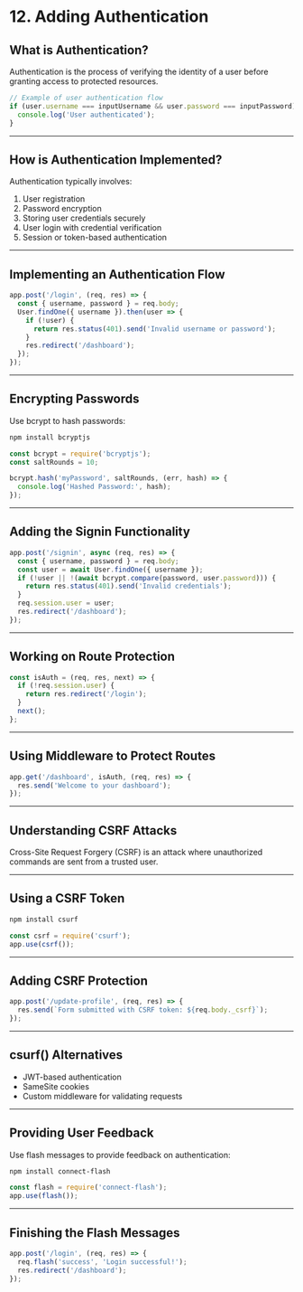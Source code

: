 # 12. Adding Authentication

## **What is Authentication?**
Authentication is the process of verifying the identity of a user before granting access to protected resources.

```js
// Example of user authentication flow
if (user.username === inputUsername && user.password === inputPassword) {
  console.log('User authenticated');
}
```

---

## **How is Authentication Implemented?**
Authentication typically involves:
1. User registration
2. Password encryption
3. Storing user credentials securely
4. User login with credential verification
5. Session or token-based authentication

---

## **Implementing an Authentication Flow**
```js
app.post('/login', (req, res) => {
  const { username, password } = req.body;
  User.findOne({ username }).then(user => {
    if (!user) {
      return res.status(401).send('Invalid username or password');
    }
    res.redirect('/dashboard');
  });
});
```

---

## **Encrypting Passwords**
Use bcrypt to hash passwords:
```sh
npm install bcryptjs
```
```js
const bcrypt = require('bcryptjs');
const saltRounds = 10;

bcrypt.hash('myPassword', saltRounds, (err, hash) => {
  console.log('Hashed Password:', hash);
});
```

---

## **Adding the Signin Functionality**
```js
app.post('/signin', async (req, res) => {
  const { username, password } = req.body;
  const user = await User.findOne({ username });
  if (!user || !(await bcrypt.compare(password, user.password))) {
    return res.status(401).send('Invalid credentials');
  }
  req.session.user = user;
  res.redirect('/dashboard');
});
```

---

## **Working on Route Protection**
```js
const isAuth = (req, res, next) => {
  if (!req.session.user) {
    return res.redirect('/login');
  }
  next();
};
```

---

## **Using Middleware to Protect Routes**
```js
app.get('/dashboard', isAuth, (req, res) => {
  res.send('Welcome to your dashboard');
});
```

---

## **Understanding CSRF Attacks**
Cross-Site Request Forgery (CSRF) is an attack where unauthorized commands are sent from a trusted user.

---

## **Using a CSRF Token**
```sh
npm install csurf
```
```js
const csrf = require('csurf');
app.use(csrf());
```

---

## **Adding CSRF Protection**
```js
app.post('/update-profile', (req, res) => {
  res.send(`Form submitted with CSRF token: ${req.body._csrf}`);
});
```

---

## **csurf() Alternatives**
- JWT-based authentication
- SameSite cookies
- Custom middleware for validating requests

---

## **Providing User Feedback**
Use flash messages to provide feedback on authentication:
```sh
npm install connect-flash
```
```js
const flash = require('connect-flash');
app.use(flash());
```

---

## **Finishing the Flash Messages**
```js
app.post('/login', (req, res) => {
  req.flash('success', 'Login successful!');
  res.redirect('/dashboard');
});
```
